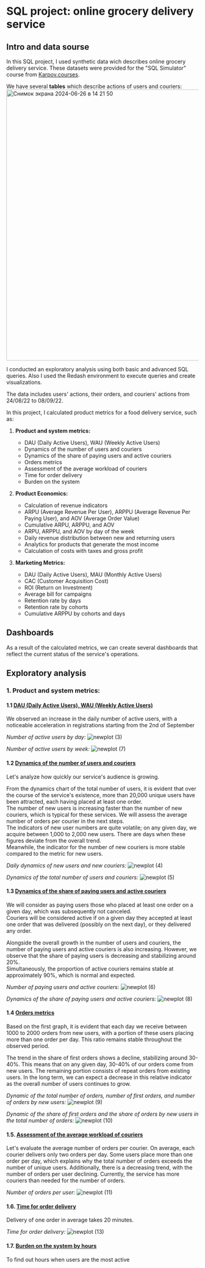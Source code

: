 # SQL project: online grocery delivery service

## Intro and data sourse
In this SQL project, I used synthetic data wich describes online grocery delivery service. These datasets were provided for the "SQL Simulator" course from [Karpov.courses](https://karpov.courses/).   
  
We have several **tables** which describe actions of users and couriers:
<img width="709" alt="Снимок экрана 2024-06-26 в 14 21 50" src="https://github.com/annamarkova13/SQL_project_food_delivery_service/assets/169673359/442fbeea-cec3-41e6-8c4c-1eb3ed0b46e6">

I conducted an exploratory analysis using both basic and advanced SQL queries. Also I used the Redash environment to execute queries and create visualizations.

The data includes users' actions, their orders, and couriers' actions from 24/08/22 to 08/09/22.

In this project, I calculated product metrics for a food delivery service, such as:
1. **Product and system metrics:**
   - DAU (Daily Active Users), WAU (Weekly Active Users)
   - Dynamics of the number of users and couriers
   - Dynamics of the share of paying users and active couriers
   - Orders metrics
   - Assessment of the average workload of couriers
   - Time for order delivery
   - Burden on the system

3. **Product Economics:**
   - Calculation of revenue indicators
   - ARPU (Average Revenue Per User), ARPPU (Average Revenue Per Paying User), and AOV (Average Order Value)
   - Cumulative ARPU, ARPPU, and AOV
   - ARPU, ARPPU, and AOV by day of the week
   - Daily revenue distribution between new and returning users
   - Analytics for products that generate the most income
   - Calculation of costs with taxes and gross profit

4. **Marketing Metrics:**
   - DAU (Daily Active Users), MAU (Monthly Active Users)
   - CAC (Customer Acquisition Cost)
   - ROI (Return on Investment)
   - Average bill for campaigns
   - Retention rate by days
   - Retention rate by cohorts
   - Cumulative ARPPU by cohorts and days

## Dashboards
As a result of the calculated metrics, we can create several dashboards that reflect the current status of the service's operations.


## Exploratory analysis
### 1. Product and system metrics:
   
#### 1.1 [DAU (Daily Active Users), WAU (Weekly Active Users)](Product_and_system_metrics/DAU_WAU.sql)
  
   We observed an increase in the daily number of active users, with a noticeable acceleration in registrations starting from the 2nd of September 
   
   *Number of active users by day:*
   ![newplot (3)](https://github.com/annamarkova13/SQL_project_food_delivery_service/assets/169673359/87387bbc-c373-4c60-99f0-0d942fd893ee)
     
   *Number of active users by week:*
   ![newplot (7)](https://github.com/annamarkova13/SQL_project_food_delivery_service/assets/169673359/b0c31c7c-ebec-4062-8170-d21ed2d1273f)

#### 1.2 [Dynamics of the number of users and couriers](Product_and_system_metrics/number_of_users_and_couriers.sql)     
  
   Let's analyze how quickly our service's audience is growing.
     
   From the dynamics chart of the total number of users, it is evident that over the course of the service's existence, more than 20,000 unique users have been attracted, each having placed at least one order.  
   The number of new users is increasing faster than the number of new couriers, which is typical for these services. We will assess the average number of orders per courier in the next steps.    
   The indicators of new user numbers are quite volatile; on any given day, we acquire between 1,000 to 2,000 new users. There are days when these figures deviate from the overall trend.   
   Meanwhile, the indicator for the number of new couriers is more stable compared to the metric for new users.
     
   *Daily dynamics of new users and new couriers:*
   ![newplot (4)](https://github.com/annamarkova13/SQL_project_food_delivery_service/assets/169673359/150121ed-583a-446d-a613-51071983f9b9)

   *Dynamics of the total number of users and couriers:*
   ![newplot (5)](https://github.com/annamarkova13/SQL_project_food_delivery_service/assets/169673359/3a992a7f-b7ab-4dfb-90f7-82207362e732)

#### 1.3 [Dynamics of the share of paying users and active couriers](Product_and_system_metrics/share_of_paying_users_and_active_couriers.sql)  
  
   We will consider as paying users those who placed at least one order on a given day, which was subsequently not canceled.   
   Couriers will be considered active if on a given day they accepted at least one order that was delivered (possibly on the next day), or they delivered any order.  

   Alongside the overall growth in the number of users and couriers, the number of paying users and active couriers is also increasing. However, we observe that the share of paying users is decreasing and stabilizing around 20%.   
   Simultaneously, the proportion of active couriers remains stable at approximately 90%, which is normal and expected.  
  
   *Number of paying users and active couriers:*
   ![newplot (6)](https://github.com/annamarkova13/SQL_project_food_delivery_service/assets/169673359/f323e3a3-0555-4720-a373-8787233fbeb6)
  
  *Dynamics of the share of paying users and active couriers:* 
   ![newplot (8)](https://github.com/annamarkova13/SQL_project_food_delivery_service/assets/169673359/7d115b23-22f3-425c-9b9d-e33b4d0b9453)

#### 1.4 [Orders metrics](Product_and_system_metrics/orders_metrics.sql)
   Based on the first graph, it is evident that each day we receive between 1000 to 2000 orders from new users, with a portion of these users placing more than one order per day. This ratio remains stable throughout the observed period.

   The trend in the share of first orders shows a decline, stabilizing around 30-40%. This means that on any given day, 30-40% of our orders come from new users. The remaining portion consists of repeat orders from existing users. In the long term, we can expect a decrease in this relative indicator as the overall number of users continues to grow.

   *Dynamic of the total number of orders, number of first orders, and number of orders by new users:*
   ![newplot (9)](https://github.com/annamarkova13/SQL_project_food_delivery_service/assets/169673359/34e67e29-81bf-4640-99b2-d33f4cec9705)
     
   *Dynamic of the share of first orders and the share of orders by new users in the total number of orders:*
   ![newplot (10)](https://github.com/annamarkova13/SQL_project_food_delivery_service/assets/169673359/441a3254-e94c-4e4a-b41c-fd58913e0aa0)

#### 1.5. [Assessment of the average workload of couriers](Product_and_system_metrics/orders_per_courier.sql)
   Let's evaluate the average number of orders per courier. On average, each courier delivers only two orders per day. Some users place more than one order per day, which explains why the total number of orders exceeds the number of unique users. Additionally, there is a decreasing trend, with the number of orders per user declining. Currently, the service has more couriers than needed for the number of orders.
     
   *Number of orders per user:*
   ![newplot (11)](https://github.com/annamarkova13/SQL_project_food_delivery_service/assets/169673359/4fd7c1c7-adab-4426-ba63-13d91733d4e4)

#### 1.6. [Time for order delivery](Product_and_system_metrics/time_to_delivery.sql)  
Delivery of one order in average takes 20 minutes.
    
*Time for order delivery:*
![newplot (13)](https://github.com/annamarkova13/SQL_project_food_delivery_service/assets/169673359/d40cd666-e63f-44e5-99e4-6171065e6828)

#### 1.7. [Burden on the system by hours](Product_and_system_metrics/burden_on_system.sql)
To find out hours when users are the most active 






   



